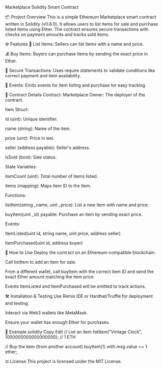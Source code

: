 Marketplace Solidity Smart Contract

📦 Project Overview
This is a simple Ethereum Marketplace smart contract written in Solidity (v0.8.0). It allows users to list items for sale and purchase listed items using Ether. The contract ensures secure transactions with checks on payment amounts and tracks sold items.

⚙️ Features
🛒 List Items: Sellers can list items with a name and price.

💰 Buy Items: Buyers can purchase items by sending the exact price in Ether.

🔐 Secure Transactions: Uses require statements to validate conditions like correct payment and item availability.

🔔 Events: Emits events for item listing and purchase for easy tracking.

📄 Contract Details
Contract: Marketplace
Owner: The deployer of the contract.

Item Struct:

id (uint): Unique identifier.

name (string): Name of the item.

price (uint): Price in wei.

seller (address payable): Seller's address.

isSold (bool): Sale status.

State Variables:

itemCount (uint): Total number of items listed.

items (mapping): Maps item ID to the Item.

Functions:

listItem(string _name, uint _price): List a new item with name and price.

buyItem(uint _id) payable: Purchase an item by sending exact price.

Events:

ItemListed(uint id, string name, uint price, address seller)

ItemPurchased(uint id, address buyer)

🚀 How to Use
Deploy the contract on an Ethereum-compatible blockchain.

Call listItem to add an item for sale.

From a different wallet, call buyItem with the correct item ID and send the exact Ether amount matching the item price.

Events ItemListed and ItemPurchased will be emitted to track actions.

🛠️ Installation & Testing
Use Remix IDE or Hardhat/Truffle for deployment and testing.

Interact via Web3 wallets like MetaMask.

Ensure your wallet has enough Ether for purchases.

📜 Example
solidity
Copy
Edit
// List an item
listItem("Vintage Clock", 1000000000000000000); // 1 ETH

// Buy the item (from another account)
buyItem(1) with msg.value == 1 ether;

⚖️ License
This project is licensed under the MIT License.
